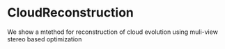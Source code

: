 # CloudReconstruction
We show a mtethod for reconstruction of cloud evolution using muli-view stereo based optimization
